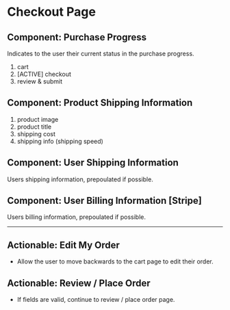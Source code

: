 # Checkout Page

## Component: Purchase Progress

Indicates to the user their current status in the purchase progress.

1. cart
2. [ACTIVE] checkout
3. review & submit

## Component: Product Shipping Information

1. product image
2. product title
2. shipping cost
3. shipping info (shipping speed)

## Component: User Shipping Information

Users shipping information, prepoulated if possible.

## Component: User Billing Information [Stripe]

Users billing information, prepoulated if possible.

---

## Actionable: Edit My Order

- Allow the user to move backwards to the cart page to edit their order.

## Actionable: Review / Place Order

- If fields are valid, continue to review / place order page.